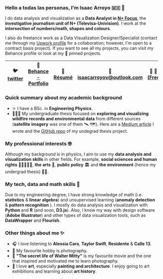 ### Hello a todas las personas, I'm Isaac Arroyo 🇲🇽 👋

I do data analysis and visualization as a **Data Analyst in [N+ Focus](https://www.nmas.com.mx/nmas-focus/programas)**, the **investigative journalism unit of N+ (Televisa-Univision)**. I work at the **intersection of numbers/math, shapes and colours**.

I also do freelance work as a Data Visualization Designer/Specialist (contact me through my [Upwork profile](https://www.upwork.com/freelancers/~0140686444a348e01a) for a collaboration; however, I'm open to a contract basis project). If you want to see all my projects, you can visit my Behance profile or look at my 📌 pinned projects.


| 🐦 [twitter](https://www.twitter.com/unisaacarroyov/) | 🎨 [Behance - Portfolio](https://www.behance.net/unisaacarroyov) | 📄 [Résumé](https://github.com/isaacarroyov/isaacarroyov/blob/main/Resume_Isaac_Arroyo.pdf) |📧 [isaacarroyov@outlook.com](mailto:isaacarroyov@outlook.com) | :handshake: :page_facing_up: [Upwork (Freelancing)](https://www.upwork.com/freelancers/~0140686444a348e01a) |
|---|---|---|---|---|

### Quick summary about my academic background
- ⚛️ I have a BSc. in **Engineering Physics**. 
- 🌳🔥🌳 My undergraduate thesis focused on **exploring and visualizing wildfire records and environmental data** from different sources (**satellite imagery** was one of them 🛰️ 🗺️). Here are a [Medium article](https://towardsdatascience.com/data-exploration-google-earth-engine-as-my-undergrad-thesis-531ac794dc9b) I wrote and the [GitHub repo](https://github.com/isaacarroyov/thesis_undergrad) of my undegrad thesis project.

### My professional interests 🤓
Although my background is in physics, I aim to use my **data analysis and visualization skills** in other fields. For example, **social sciences and human rights** 🧑‍🤝‍🧑👬👭, **the arts** 🎨, **public policy** 🏛️ and **the environment** (hence my undergrad thesis) 🌱🍃.

### My tech, data and math skills 📝
Due to my engineering degree, I have strong knowledge of math (i.e. **statistics** & **linear algebra**) and unsupervised learning (**anomaly detection** & **pattern recognition** ). I mostly do data analysis and visualization with **Python** and **R** (and soon, **D3.js**). Also, I know my way with design software (**Adobe Illustrator**) and other types of data visualization tools, such as **DataWrapper** and **Flourish**.

### Other things about me ✨
- 🎧 I love listening to **Alessia Cara**, **Taylor Swift**, **Residente** & **Calle 13**.
- 📸 My favourite hobby is photography.
- 🎥 **"The secret life of Walter Mitty"** is my favourite movie and the one that inspired and motivated me to learn photography.
- 🎨 I love **art**, especially **painting and architecture**. I enjoy going to art exhibitions and learning about **art history**.
